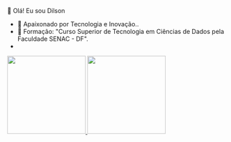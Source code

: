 
👋 Olá! Eu sou Dilson
- 👀 Apaixonado por Tecnologia e Inovação..
- 🌱 Formação: "Curso Superior de Tecnologia em Ciências de Dados pela Faculdade SENAC - DF".
- <div align="center">
  <a href="https://github.com/DilsonCampos">
   
 <img height="180em" src="https://github-readme-stats.vercel.app/api?username=DilsonCampos&theme=noctis_minimusk&show_icons=true"/>
  <img height="180em" src="https://github-readme-stats.vercel.app/api/top-langs/?username=DilsonCampos&layout=compact&langs_count=7&themenoctis_minimus"/>
  </div
    
    
    
